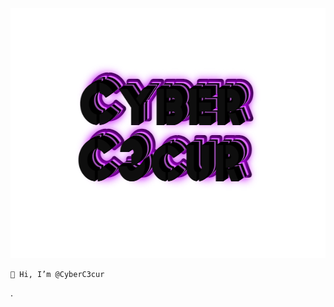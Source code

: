 <div align="center">
  <img src=https://github.com/CyberC3cur/CyberC3cur/blob/d32907d9b650e4b2f055fd37e38ab505f8449a76/image.png width="600" height="400"/>
</div>

```
👋 Hi, I’m @CyberC3cur
```
.
